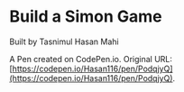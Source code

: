 # Build a Simon Game
Built by Tasnimul Hasan Mahi

A Pen created on CodePen.io. Original URL: [https://codepen.io/Hasan116/pen/PodqjyQ](https://codepen.io/Hasan116/pen/PodqjyQ).

